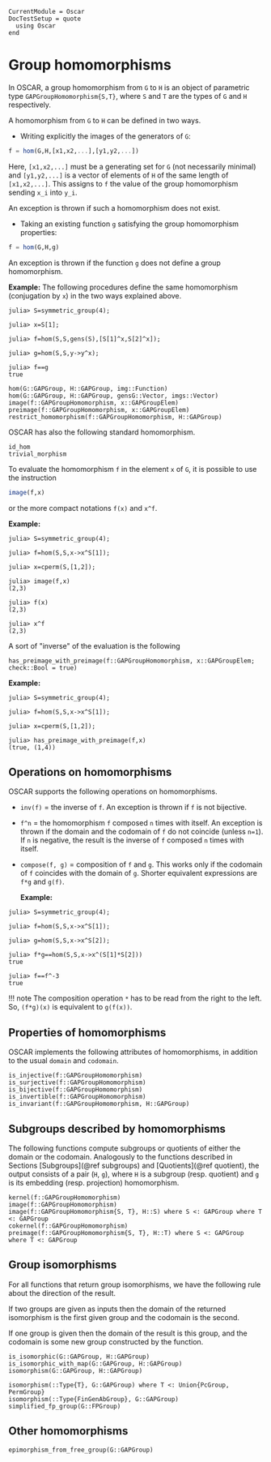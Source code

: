 ```@meta
CurrentModule = Oscar
DocTestSetup = quote
  using Oscar
end
```

# Group homomorphisms

In OSCAR, a group homomorphism from `G` to `H` is an object of parametric type `GAPGroupHomomorphism{S,T}`, where `S` and `T` are the types of `G` and `H` respectively.

A homomorphism from `G` to `H` can be defined in two ways.

* Writing explicitly the images of the generators of `G`:
```julia
f = hom(G,H,[x1,x2,...],[y1,y2,...])
```
Here, `[x1,x2,...]` must be a generating set for `G` (not necessarily minimal) and `[y1,y2,...]` is a vector of elements of `H` of the same length of `[x1,x2,...]`. This assigns to `f` the value of the group homomorphism sending `x_i` into `y_i`.

An exception is thrown if such a homomorphism does not exist.

* Taking an existing function `g` satisfying the group homomorphism properties:
```julia
f = hom(G,H,g)
```
An exception is thrown if the function `g` does not define a group homomorphism.

  **Example:**
The following procedures define the same homomorphism (conjugation by `x`) in the two ways explained above.
```jldoctest
julia> S=symmetric_group(4);

julia> x=S[1];

julia> f=hom(S,S,gens(S),[S[1]^x,S[2]^x]);

julia> g=hom(S,S,y->y^x);

julia> f==g
true
```

```@docs
hom(G::GAPGroup, H::GAPGroup, img::Function)
hom(G::GAPGroup, H::GAPGroup, gensG::Vector, imgs::Vector)
image(f::GAPGroupHomomorphism, x::GAPGroupElem)
preimage(f::GAPGroupHomomorphism, x::GAPGroupElem)
restrict_homomorphism(f::GAPGroupHomomorphism, H::GAPGroup)
```

OSCAR has also the following standard homomorphism.
```@docs
id_hom
trivial_morphism
```

To evaluate the homomorphism `f` in the element `x` of `G`, it is possible to use the instruction
```julia
image(f,x)
```
or the more compact notations `f(x)` and `x^f`.

  **Example:**
```jldoctest
julia> S=symmetric_group(4);

julia> f=hom(S,S,x->x^S[1]);

julia> x=cperm(S,[1,2]);

julia> image(f,x)
(2,3)

julia> f(x)
(2,3)

julia> x^f
(2,3)
```

A sort of "inverse" of the evaluation is the following
```@docs
has_preimage_with_preimage(f::GAPGroupHomomorphism, x::GAPGroupElem; check::Bool = true)
```
  **Example:**
```jldoctest
julia> S=symmetric_group(4);

julia> f=hom(S,S,x->x^S[1]);

julia> x=cperm(S,[1,2]);

julia> has_preimage_with_preimage(f,x)
(true, (1,4))
```

## Operations on homomorphisms

OSCAR supports the following operations on homomorphisms.

* `inv(f)` = the inverse of `f`.
  An exception is thrown if `f` is not bijective.
* `f^n` = the homomorphism `f` composed `n` times with itself.
  An exception is thrown if the domain and the codomain of `f` do not coincide
  (unless `n=1`). If `n` is negative, the result is the inverse of `f` composed `n` times with itself.
* `compose(f, g)` = composition of `f` and `g`. This works only if the codomain of `f` coincides with the domain of `g`. Shorter equivalent expressions are `f*g` and `g(f)`.

  **Example:**
```jldoctest
julia> S=symmetric_group(4);

julia> f=hom(S,S,x->x^S[1]);

julia> g=hom(S,S,x->x^S[2]);

julia> f*g==hom(S,S,x->x^(S[1]*S[2]))
true

julia> f==f^-3
true
```

!!! note
    The composition operation `*` has to be read from the right to the left. So, `(f*g)(x)` is equivalent to `g(f(x))`.

## Properties of homomorphisms

OSCAR implements the following attributes of homomorphisms,
in addition to the usual `domain` and `codomain`.

```@docs
is_injective(f::GAPGroupHomomorphism)
is_surjective(f::GAPGroupHomomorphism)
is_bijective(f::GAPGroupHomomorphism)
is_invertible(f::GAPGroupHomomorphism)
is_invariant(f::GAPGroupHomomorphism, H::GAPGroup)
```

## Subgroups described by homomorphisms

The following functions compute subgroups or quotients of either the domain or the codomain. Analogously to the functions described in Sections [Subgroups](@ref subgroups) and [Quotients](@ref quotient), the output consists of a pair (`H`, `g`), where `H` is a subgroup (resp. quotient) and `g` is its embedding (resp. projection) homomorphism.

```@docs
kernel(f::GAPGroupHomomorphism)
image(f::GAPGroupHomomorphism)
image(f::GAPGroupHomomorphism{S, T}, H::S) where S <: GAPGroup where T <: GAPGroup
cokernel(f::GAPGroupHomomorphism)
preimage(f::GAPGroupHomomorphism{S, T}, H::T) where S <: GAPGroup where T <: GAPGroup
```

## Group isomorphisms

For all functions that return group isomorphisms,
we have the following rule about the direction of the result.

If two groups are given as inputs then the domain of the returned isomorphism
is the first given group and the codomain is the second.

If one group is given then the domain of the result is this group,
and the codomain is some new group constructed by the function.

```@docs
is_isomorphic(G::GAPGroup, H::GAPGroup)
is_isomorphic_with_map(G::GAPGroup, H::GAPGroup)
isomorphism(G::GAPGroup, H::GAPGroup)
```

```@docs
isomorphism(::Type{T}, G::GAPGroup) where T <: Union{PcGroup, PermGroup}
isomorphism(::Type{FinGenAbGroup}, G::GAPGroup)
simplified_fp_group(G::FPGroup)
```

## Other homomorphisms

```@docs
epimorphism_from_free_group(G::GAPGroup)
```
